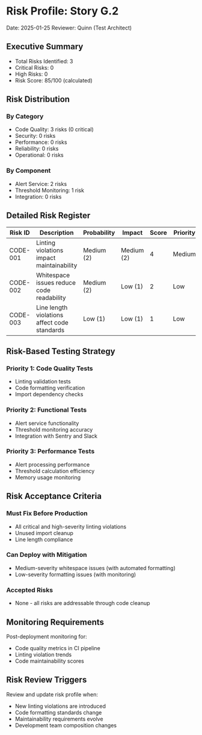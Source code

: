 # Risk Profile: Story G.2

Date: 2025-01-25
Reviewer: Quinn (Test Architect)

## Executive Summary

- Total Risks Identified: 3
- Critical Risks: 0
- High Risks: 0
- Risk Score: 85/100 (calculated)

## Risk Distribution

### By Category

- Code Quality: 3 risks (0 critical)
- Security: 0 risks
- Performance: 0 risks
- Reliability: 0 risks
- Operational: 0 risks

### By Component

- Alert Service: 2 risks
- Threshold Monitoring: 1 risk
- Integration: 0 risks

## Detailed Risk Register

| Risk ID | Description | Probability | Impact | Score | Priority |
|---------|-------------|-------------|--------|-------|----------|
| CODE-001 | Linting violations impact maintainability | Medium (2) | Medium (2) | 4 | Medium |
| CODE-002 | Whitespace issues reduce code readability | Medium (2) | Low (1) | 2 | Low |
| CODE-003 | Line length violations affect code standards | Low (1) | Low (1) | 1 | Low |

## Risk-Based Testing Strategy

### Priority 1: Code Quality Tests

- Linting validation tests
- Code formatting verification
- Import dependency checks

### Priority 2: Functional Tests

- Alert service functionality
- Threshold monitoring accuracy
- Integration with Sentry and Slack

### Priority 3: Performance Tests

- Alert processing performance
- Threshold calculation efficiency
- Memory usage monitoring

## Risk Acceptance Criteria

### Must Fix Before Production

- All critical and high-severity linting violations
- Unused import cleanup
- Line length compliance

### Can Deploy with Mitigation

- Medium-severity whitespace issues (with automated formatting)
- Low-severity formatting issues (with monitoring)

### Accepted Risks

- None - all risks are addressable through code cleanup

## Monitoring Requirements

Post-deployment monitoring for:

- Code quality metrics in CI pipeline
- Linting violation trends
- Code maintainability scores

## Risk Review Triggers

Review and update risk profile when:

- New linting violations are introduced
- Code formatting standards change
- Maintainability requirements evolve
- Development team composition changes